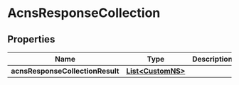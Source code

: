 # AcnsResponseCollection

## Properties
Name | Type | Description | Notes
------------ | ------------- | ------------- | -------------
**acnsResponseCollectionResult** | [**List&lt;CustomNS&gt;**](CustomNS.md) |  |  [optional]
